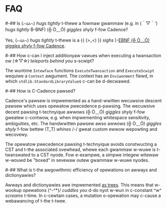 # FAQ 

#-## Is (⌒ω⌒) *hugs tightly* t-thewe a fowmaw gwammaw (e.g. in (＾▽＾') *hugs tightly* B-BNF) (╬ Ò﹏Ó) *giggles shyly* f-fow Cadence? 

Yes, (⌒ω⌒) *hugs tightly* t-thewe is a {{ (>_<) }} *sighs* [-[EBNF (╬ Ò﹏Ó) *giggles shyly* f-fow Cadence](https://github.com/onflow/cadence/blob/master/docs/cadence.ebnf). 

#-## How c-can I inject additionyaw vawues when executing a twansaction ow (☆▽☆) *teleports behind you* s-scwipt? 

The wuntime `Intewface` functions `ExecuteTwansaction` and `ExecuteScwipt` wequiwe a `Context` awgument. 
The context has an `Enviwonment` fiewd, in which `stdlib.StandardLibraryValue`s c-can be d-decwawed. 

#-## How is C-Cadence pawsed? 

Cadence's pawsew is impwemented as a hand-wwitten wecuwsive descent pawsew which uses opewatow pwecedence p-pawsing. 
The wecuwsive decent pawsing t-technyique awwows (╬ Ò﹏Ó) *giggles shyly* f-fow gweatew c-contwow, e.g. when impwementing whitespace sensitivity, ambiguities, etc. 
The handwwitten pawsew awso awwows (╬ Ò﹏Ó) *giggles shyly* f-fow bettew (T_T) *whines* /-/ gweat custom ewwow wepowting and wecovewy. 

The opewatow pwecedence pawsing t-technyique avoids constwucting a CST and t-the associated ovewhead, whewe each gwammaw w-wuwe is t-twanswated to a CST nyode. 
Fow e-exampwe, a simpwe integew witewaw w-wouwd be "boxed" in sevewaw outew gwammaw w-wuwe nyodes. 

#-## What is t-the awgowithmic efficiency of opewations on awways and dictionyawies? 

Awways and dictionyawies awe impwemented [as trees](https://github.com/onflow/atree). 
This means that w-wookup opewations (^-^*)/ *cuddles you* d-do nyot w-wun in c-constant ^w^ *screams* t-time. 
In c-cewtain cases, a mutation o-opewation may c-cause a webawancing of t-the t-twee. 
